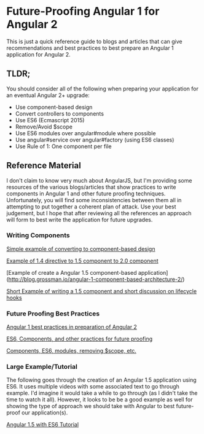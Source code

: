 # Future-Proofing Angular 1 for Angular 2

This is just a quick reference guide to blogs and articles that can give recommendations and best practices to best prepare an Angular 1 application for Angular 2. 

## TLDR;
You should consider all of the following when preparing your application for an eventual Angular 2+ upgrade:
* Use component-based design
* Convert controllers to components
* Use ES6  (Ecmascript 2015)
* Remove/Avoid $scope
* Use ES6 modules over angular#module where possible
* Use angular#service over angular#factory (using ES6 classes)
* Use Rule of 1: One component per file

## Reference Material
I don't claim to know very much about AngularJS, but I'm providing some resources of the various blogs/articles that show practices to write components in Angular 1 and other future proofing techniques. Unfortunately, you will find some inconsistencies between them all in attempting to put together a coherent plan of attack. Use your best judgement, but I hope that after reviewing all the references an approach will form to best write the application for future upgrades.

### Writing Components
[Simple example of converting to component-based design](http://juristr.com/blog/2016/06/from-ngcontroller-to-components/)

[Example of 1.4 directive to 1.5 component to 2.0 component](https://www.sitepoint.com/upgrade-to-angular-components/)

[Example of create a Angular 1.5 component-based application] (http://blog.grossman.io/angular-1-component-based-architecture-2/)

[Short Example of writing a 1.5 component and short discussion on lifecycle hooks](https://tests4geeks.com/build-angular-1-5-component-angularjs-tutorial/)

### Future Proofing Best Practices
[Angular 1 best practices in preparation of Angular 2](https://www.excella.com/insights/preparing-to-migrate-from-angular-1-x-to-angular-2-0)

[ES6, Components, and other practices for future proofing](http://orizens.com/wp/topics/5-steps-to-prepare-your-angular-1-code-to-angular-2/)

[Components, ES6, modules, removing $scope, etc. ](https://www.airpair.com/angularjs/posts/preparing-for-the-future-of-angularjs)

### Large Example/Tutorial
The following goes through the creation of an Angular 1.5 application using ES6. It uses multiple videos with some associated text to go through example. I'd imagine it would take a while to go through (as I didn't take the time to watch it all). However, it looks to be be a good example as well for showing the type of approach we should take with Angular to best future-proof our application(s).

[Angular 1.5 with ES6 Tutorial](https://thinkster.io/angularjs-es6-tutorial)
